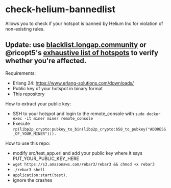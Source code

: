 check-helium-bannedlist
=======================

Allows you to check if your hotspot is banned by Helium Inc for violation of non-existing rules.

## Update: use [blacklist.longap.community](https://blacklist.longap.community/) or @ricopt5's [exhaustive list of hotspots](https://gist.githubusercontent.com/ricopt5/d7a8fd85de6dc18cbb72ab74b92d0223/raw/640f84a05c6bdbef2133e4638682646006175478/helium_blacklist.csv) to verify whether you're affected.

Requirements:
- Erlang 24: https://www.erlang-solutions.com/downloads/
- Public key of your hotspot in binary format
- This repository

How to extract your public key:
- SSH to your hotspot and login to the remote_console with `sudo docker exec -it miner miner remote_console`
- Execute `rp(libp2p_crypto:pubkey_to_bin(libp2p_crypto:b58_to_pubkey("ADDRESS_OF_YOUR_MINER"))).`

How to use this repo:
- modify src/test_app.erl and add your public key where it says PUT_YOUR_PUBLIC_KEY_HERE
- `wget https://s3.amazonaws.com/rebar3/rebar3 && chmod +x rebar3`
- `./rebar3 shell`
- `application:start(test).`
- ignore the crashes

